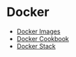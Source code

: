 
# Docker

- [Docker Images](docker_images.md)
- [Docker Cookbook](docker_cookbook.md)
- [Docker Stack](docker_stack.md)